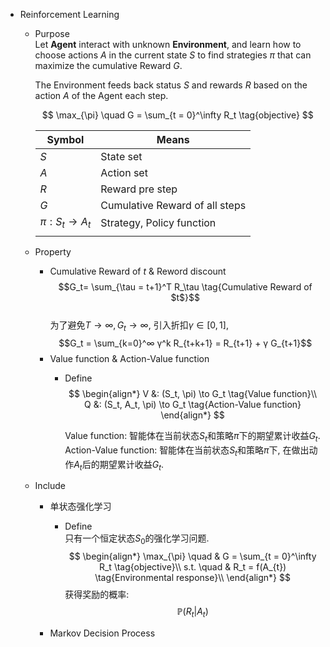 * Reinforcement Learning
  - Purpose  
    Let **Agent** interact with unknown **Environment**, and learn how to choose actions $A$ in the current state $S$ to find strategies $\pi$ that can maximize the cumulative Reward $G$. 

    The Environment feeds back status $S$ and rewards $R$ based on the action $A$ of the Agent each step.

    $$
      \max_{\pi} \quad G = \sum_{t = 0}^\infty R_t  \tag{objective}
    $$

    |Symbol|Means|
    |---|---|
    |$S$|State set|
    |$A$|Action set|
    |$R$|Reward pre step|
    |$G$|Cumulative Reward of all steps|
    |$\pi : S_t \to A_t$|Strategy, Policy function|
    |||


  - Property
    - Cumulative Reward of $t$ & Reword discount
      $$G_t= \sum_{\tau = t+1}^T R_\tau  \tag{Cumulative Reward of $t$}$$  
      为了避免$T \to ∞, G_t \to ∞$, 引入折扣$γ \in [0,1]$,  
      $$G_t = \sum_{k=0}^∞ γ^k R_{t+k+1} = R_{t+1} + γ G_{t+1}$$

    * Value function & Action-Value function
      - Define
        $$
        \begin{align*}
          V &: (S_t, \pi) \to G_t  \tag{Value function}\\
          Q &: (S_t, A_t, \pi) \to G_t  \tag{Action-Value function}
        \end{align*} 
        $$

        Value function: 智能体在当前状态$S_t$和策略$π$下的期望累计收益$G_t$.  
        Action-Value function: 智能体在当前状态$S_t$和策略$π$下, 在做出动作$A_t$后的期望累计收益$G_t$.
        
  - Include  
    * 单状态强化学习
      - Define  
        只有一个恒定状态$S_0$的强化学习问题. 
        $$
        \begin{align*}
          \max_{\pi} \quad & G = \sum_{t = 0}^\infty R_t  \tag{objective}\\
          s.t. \quad
          & R_t = f(A_{t})  \tag{Environmental response}\\
        \end{align*}
        $$
        获得奖励的概率:
        $$\mathbb P (R_t | A_t)$$
 

    * Markov Decision Process
